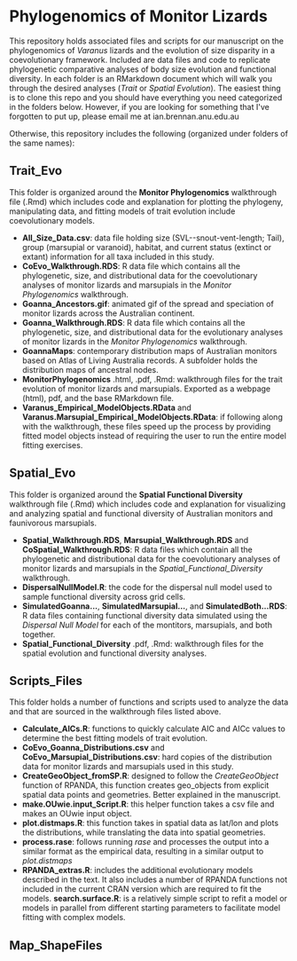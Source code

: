 # Phylogenomics of Monitor Lizards

This repository holds associated files and scripts for our manuscript on the phylogenomics of *Varanus* lizards and the evolution of size disparity in a coevolutionary framework. Included are data files and code to replicate phylogenetic comparative analyses of body size evolution and functional diversity. In each folder is an RMarkdown document which will walk you through the desired analyses (*Trait* or *Spatial Evolution*). The easiest thing is to clone this repo and you should have everything you need categorized in the folders below. However, if you are looking for something that I've forgotten to put up, please email me at ian.brennan.anu.edu.au

Otherwise, this repository includes the following (organized under folders of the same names):

 ## Trait_Evo
 This folder is organized around the **Monitor Phylogenomics** walkthrough file (.Rmd) which includes code and explanation for plotting the phylogeny, manipulating data, and fitting models of trait evolution include coevolutionary models.
 + **All_Size_Data.csv**: data file holding size (SVL--snout-vent-length; Tail), group (marsupial or varanoid), habitat, and current status (extinct or extant) information for all taxa included in this study.
 + **CoEvo_Walkthrough.RDS**: R data file which contains all the phylogenetic, size, and distributional data for the coevolutionary analyses of monitor lizards and marsupials in the *Monitor Phylogenomics* walkthrough.
 + **Goanna_Ancestors.gif**: animated gif of the spread and speciation of monitor lizards across the Australian continent.
 + **Goanna_Walkthrough.RDS**: R data file which contains all the phylogenetic, size, and distributional data for the evolutionary analyses of monitor lizards in the *Monitor Phylogenomics* walkthrough.
 + **GoannaMaps**: contemporary distribution maps of Australian monitors based on Atlas of Living Australia records. A subfolder holds the distribution maps of ancestral nodes.
 + **MonitorPhylogenomics** .html, .pdf, .Rmd: walkthrough files for the trait evolution of monitor lizards and marsupials. Exported as a webpage (html), pdf, and the base RMarkdown file.
 + **Varanus_Empirical_ModelObjects.RData** and **Varanus.Marsupial_Empirical_ModelObjects.RData**: if following along with the walkthrough, these files speed up the process by providing fitted model objects instead of requiring the user to run the entire model fitting exercises. 

## Spatial_Evo
This folder is organized around the **Spatial Functional Diversity** walkthrough file (.Rmd) which includes code and explanation for visualizing and analyzing spatial and functional diversity of Australian monitors and faunivorous marsupials.
+ **Spatial_Walkthrough.RDS**, **Marsupial_Walkthrough.RDS** and **CoSpatial_Walkthrough.RDS**: R data files which contain all the phylogenetic and distributional data for the coevolutionary analyses of monitor lizards and marsupials in the *Spatial_Functional_Diversity* walkthrough.
+ **DispersalNullModel.R**: the code for the dispersal null model used to sample functional diversity across grid cells.
+  **SimulatedGoanna...**, **SimulatedMarsupial...**, and **SimulatedBoth...RDS**: R data files containing functional diversity data simulated using the *Dispersal Null Model* for each of the montitors, marsupials, and both together.
+ **Spatial_Functional_Diversity** .pdf, .Rmd: walkthrough files for the spatial evolution and functional diversity analyses. 

## Scripts_Files
This folder holds a number of functions and scripts used to analyze the data and that are sourced in the walkthrough files listed above.
+ **Calculate_AICs.R**: functions to quickly calculate AIC and AICc values to determine the best fitting models of trait evolution.
+ **CoEvo_Goanna_Distributions.csv** and **CoEvo_Marsupial_Distributions.csv**: hard copies of the distribution data for monitor lizards and marsupials used in this study.
+ **CreateGeoObject_fromSP.R**: designed to follow the *CreateGeoObject* function of RPANDA, this function creates geo_objects from explicit spatial data points and geometries. Better explained in the manuscript.
+ **make.OUwie.input_Script.R**: this helper function takes a csv file and makes an OUwie input object.
+ **plot.distmaps.R**: this function takes in spatial data as lat/lon and plots the distributions, while translating the data into spatial geometries.
+ **process.rase**: follows running *rase* and processes the output into a similar format as the empirical data, resulting in a similar output to *plot.distmaps*
+ **RPANDA_extras.R**: includes the additional evolutionary models described in the text. It also includes a number of RPANDA functions not included in the current CRAN version which are required to fit the models.
**search.surface.R**: is a relatively simple script to refit a model or models in parallel from different starting parameters to facilitate model fitting with complex models.

## Map_ShapeFiles
